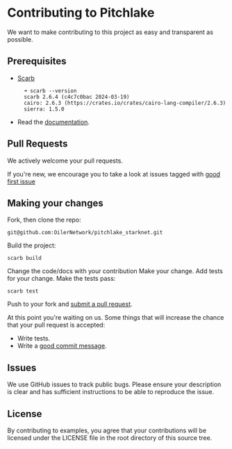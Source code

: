 # Contributing to Pitchlake

We want to make contributing to this project as easy and transparent as
possible.

## Prerequisites

- [Scarb](https://docs.swmansion.com/scarb/)
  ```
    ➜ scarb --version
    scarb 2.6.4 (c4c7c0bac 2024-03-19)
    cairo: 2.6.3 (https://crates.io/crates/cairo-lang-compiler/2.6.3)
    sierra: 1.5.0
  ```

- Read the [documentation](./documentation.md).

## Pull Requests

We actively welcome your pull requests.

If you're new, we encourage you to take a look at issues tagged with [good first issue](https://github.com/OilerNetwork/pitchlake_starknet/issues?q=is%3Aopen+label%3A%22good+first+issue%22+sort%3Aupdated-desc)

## Making your changes

Fork, then clone the repo:

```
git@github.com:OilerNetwork/pitchlake_starknet.git
```

Build the project:

```
scarb build
```

Change the code/docs with your contribution
Make your change. Add tests for your change. Make the tests pass:

```
scarb test
```

Push to your fork and [submit a pull request][pr].

[pr]: https://github.com/OilerNetwork/pitchlake_starknet

At this point you're waiting on us. Some things that will increase the chance that your pull request
is accepted:

* Write tests.
* Write a [good commit message][commit].

[commit]: http://tbaggery.com/2008/04/19/a-note-about-git-commit-messages.html

## Issues

We use GitHub issues to track public bugs. Please ensure your description is
clear and has sufficient instructions to be able to reproduce the issue.

## License

By contributing to examples, you agree that your contributions will be licensed
under the LICENSE file in the root directory of this source tree.
